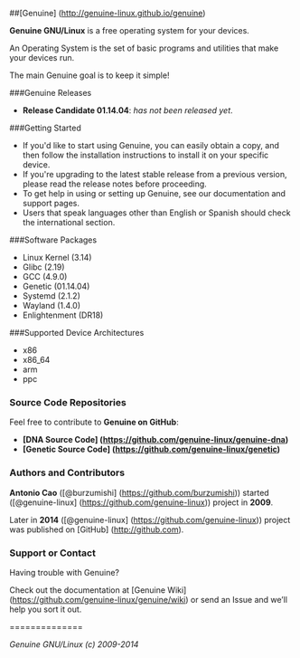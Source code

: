 ##[Genuine] (http://genuine-linux.github.io/genuine)

**Genuine GNU/Linux** is a free operating system for your devices.

An Operating System is the set of basic programs and utilities that make your devices run.

The main Genuine goal is to keep it simple!

###Genuine Releases

 * **Release Candidate 01.14.04**: _has not been released yet_.


###Getting Started

 - If you'd like to start using Genuine, you can easily obtain a copy, and then follow the installation instructions to install it on your specific device.
 - If you're upgrading to the latest stable release from a previous version, please read the release notes before proceeding.
 - To get help in using or setting up Genuine, see our documentation and support pages.
 - Users that speak languages other than English or Spanish should check the international section.


###Software Packages

 - Linux Kernel (3.14)
 - Glibc (2.19)
 - GCC (4.9.0)
 - Genetic (01.14.04)
 - Systemd (2.1.2)
 - Wayland (1.4.0)
 - Enlightenment (DR18)


###Supported Device Architectures

 - x86
 - x86_64
 - arm
 - ppc


### Source Code Repositories

Feel free to contribute to **Genuine on GitHub**:

* **[DNA Source Code] (https://github.com/genuine-linux/genuine-dna)**
* **[Genetic Source Code] (https://github.com/genuine-linux/genetic)**


### Authors and Contributors

**Antonio Cao** ([@burzumishi] (https://github.com/burzumishi)) started ([@genuine-linux] (https://github.com/genuine-linux)) project in **2009**.

Later in **2014** ([@genuine-linux] (https://github.com/genuine-linux)) project was published on [GitHub] (http://github.com).

### Support or Contact

Having trouble with Genuine?

Check out the documentation at [Genuine Wiki] (https://github.com/genuine-linux/genuine/wiki) or send an Issue and we’ll help you sort it out.

==============

_Genuine GNU/Linux (c) 2009-2014_
